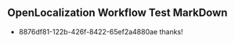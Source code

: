 ## OpenLocalization Workflow Test MarkDown
* 8876df81-122b-426f-8422-65ef2a4880ae thanks!

<!--HONumber=Aug16_HO3-->


